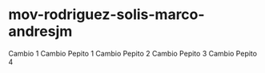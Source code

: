 # mov-rodriguez-solis-marco-andresjm
Cambio 1
Cambio Pepito 1
Cambio Pepito 2
Cambio Pepito 3 
Cambio Pepito 4